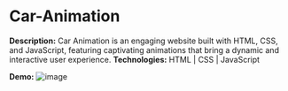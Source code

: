 # Car-Animation
 **Description:** Car Animation is an engaging website built with HTML, CSS, and JavaScript, featuring captivating animations that bring a dynamic and interactive user experience. 
 **Technologies:** HTML | CSS | JavaScript


 
 **Demo:**
![image](https://github.com/kiranbawane48/Car-Animation/assets/100428197/f379ea14-479f-4743-93af-7d6b657b1e9a)




